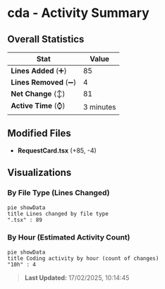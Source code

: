 # cda - Activity Summary 

## Overall Statistics

| Stat                   | Value                                                             |
| ---------------------- | ----------------------------------------------------------------- |
| **Lines Added** (➕)   | 85                                          |
| **Lines Removed** (➖) | 4                                        |
| **Net Change** (↕)    | 81                |
| **Active Time** (⌚)   | 3 minutes |


## Modified Files
- **RequestCard.tsx** (+85, -4)

## Visualizations

### By File Type (Lines Changed)

```mermaid
pie showData
title Lines changed by file type
".tsx" : 89
```

### By Hour (Estimated Activity Count)

```mermaid
pie showData
title Coding activity by hour (count of changes)
"10h" : 4
```


> **Last Updated:** 17/02/2025, 10:14:45